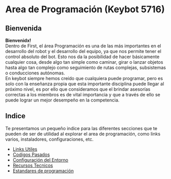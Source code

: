 # Area de Programación (Keybot 5716)

## Bienvenida
**Bienvenidx!**  
Dentro de First, el área Programación es una de las más importantes en el desarrollo del robot y el desarrollo del equipo, ya que nos permite tener el control absoluto del bot. Esto nos da la posibilidad de hacer básicamente cualquier cosa, desde algo tan simple como caminar, girar o lanzar objetos hasta algo tan complejo como seguimiento de rutas complejas, subsistemas o conducciones autónomas.  
En keybot siempre hemos creído que cualquiera puede programar, pero es solo con la enseñanza propia que esta importante disciplina puede llegar al próximo nivel, es por ello que consideramos que el brindar asesorías correctas a los miembros es de vital importancia y que a través de ello se puede lograr un mejor desempeño en la competencia.

## Indice
Te presentamos un pequeño indice para las diferentes secciones que te pueden de ser de utilidad al explorar el area de programación, como links varios, instaladores, configuraciones, etc.

*   [Links Utiles](/Programación/Links)  
*   [Codigos Pasados](/Programación/Codigos)  
*   [Configuración del Entorno](/Programación/Configuracion)  
*   [Recursos Tecnicos](/Programación/Recursos)  
*   [Estandares de programación](/Programación/Estandares)  
